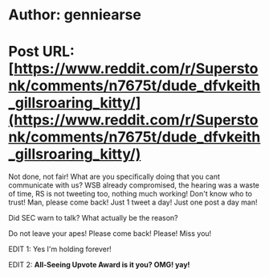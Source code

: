 # Author: genniearse
# Post URL: [https://www.reddit.com/r/Superstonk/comments/n7675t/dude_dfvkeith_gillsroaring_kitty/](https://www.reddit.com/r/Superstonk/comments/n7675t/dude_dfvkeith_gillsroaring_kitty/)


Not done, not fair! What are you specifically doing that you cant communicate with us? WSB already compromised, the hearing was a waste of time, RS is not tweeting too, nothing much working! Don't know who to trust! Man, please come back! Just 1 tweet a day! Just one post a day man!

Did SEC warn to talk? What actually be the reason?

Do not leave your apes!  Please come back! Please! Miss you!

EDIT 1: Yes I'm holding forever!

EDIT 2: **All-Seeing Upvote Award is it you? OMG! yay!**